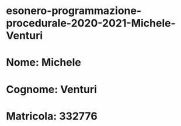 # esonero-programmazione-procedurale-2020-2021-Michele-Venturi
# Nome: Michele
# Cognome: Venturi
# Matricola: 332776
